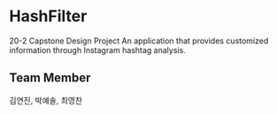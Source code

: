 # HashFilter
20-2 Capstone Design Project
An application that provides customized information through Instagram hashtag analysis.

## Team Member
김연진, 박예솔, 최영찬
